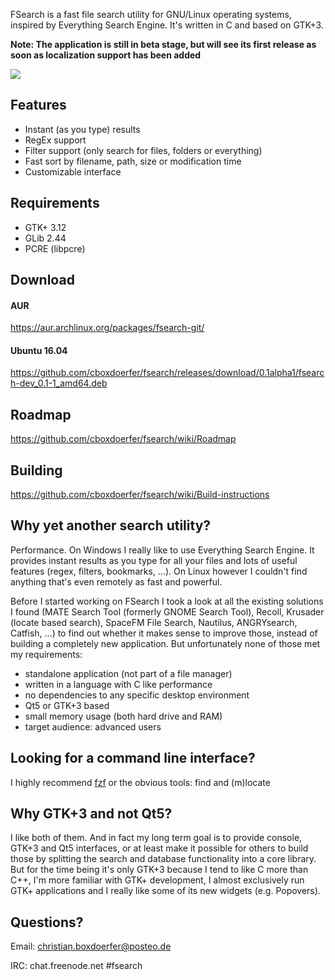 FSearch is a fast file search utility for GNU/Linux operating systems, inspired by Everything Search Engine. It's written in C and based on GTK+3.

**Note: The application is still in beta stage, but will see its first release as soon as localization support has been added**

![](http://i.imgur.com/4dLN7Jl.png)

## Features
- Instant (as you type) results
- RegEx support
- Filter support (only search for files, folders or everything)
- Fast sort by filename, path, size or modification time
- Customizable interface

## Requirements
- GTK+ 3.12
- GLib 2.44
- PCRE (libpcre)

## Download
#### AUR
https://aur.archlinux.org/packages/fsearch-git/
#### Ubuntu 16.04
https://github.com/cboxdoerfer/fsearch/releases/download/0.1alpha1/fsearch-dev_0.1-1_amd64.deb
 
## Roadmap
https://github.com/cboxdoerfer/fsearch/wiki/Roadmap

## Building
https://github.com/cboxdoerfer/fsearch/wiki/Build-instructions


## Why yet another search utility?
Performance. On Windows I really like to use Everything Search Engine. It provides instant results as you type for all your files and lots of useful features (regex, filters, bookmarks, ...). On Linux however I couldn't find anything that's even remotely as fast and powerful.

Before I started working on FSearch I took a look at all the existing solutions I found (MATE Search Tool (formerly GNOME Search Tool), Recoll, Krusader (locate based search), SpaceFM File Search, Nautilus, ANGRYsearch, Catfish, ...) to find out whether it makes sense to improve those, instead of building a completely new application. But unfortunately none of those met my requirements:
- standalone application (not part of a file manager)
- written in a language with C like performance
- no dependencies to any specific desktop environment
- Qt5 or GTK+3 based
- small memory usage (both hard drive and RAM)
- target audience: advanced users

## Looking for a command line interface?
I highly recommend [fzf](https://github.com/junegunn/fzf) or the obvious tools: find and (m)locate

## Why GTK+3 and not Qt5?
I like both of them. And in fact my long term goal is to provide console, GTK+3 and Qt5 interfaces, or at least make it possible for others to build those by splitting the search and database functionality into a core library. But for the time being it's only GTK+3 because I tend to like C more than C++, I'm more familiar with GTK+ development, I almost exclusively run GTK+ applications and I really like some of its new widgets (e.g. Popovers).

## Questions?

Email: christian.boxdoerfer@posteo.de

IRC:   chat.freenode.net #fsearch

